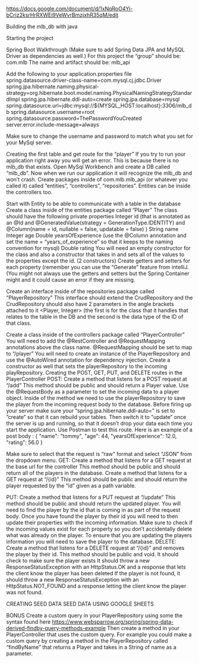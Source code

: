 https://docs.google.com/document/d/1xNqRoO4Yi-bCrjz2ksrHrRXWEi9VeWvrBmzjxhR35qM/edit

Building the mlb_db with java

Starting the project

Spring Boot Walkthrough (Make sure to add Spring Data JPA and MySQL Driver as dependencies as well.)
For this project the “group” should be: com.mlb
The name and artifact should be: mlb_api

Add the following to your application.properties file
spring.datasource.driver-class-name=com.mysql.cj.jdbc.Driver
spring.jpa.hibernate.naming.physical-strategy=org.hibernate.boot.model.naming.PhysicalNamingStrategyStandardImpl
spring.jpa.hibernate.ddl-auto=create
spring.jpa.database=mysql
spring.datasource.url=jdbc:mysql://${MYSQL_HOST:localhost}:3306/mlb_db
spring.datasource.username=root
spring.datasource.password=ThePasswordYouCreated
server.error.include-message=always

Make sure to change the username and password to match what you set for your MySql server.

Creating the first table and get route for the “player”
If you try to run your application right away you will get an error. This is because there is no mlb_db that exists. Open MySql Workbench and create a DB called “mlb_db”. Now when we run our application it will recognize the mlb_db and won’t crash.
Create packages inside of com.mlb.mlb_api (or whatever you called it) called “entities”, “controllers”, “repositories”.
Entities can be inside the controllers too.

Start with Entity to be able to communicate with a table in the database
Create a class inside of the entities package called “Player”
The class should have the following private properties
Integer id (that is annotated as an @Id and @GeneratedValue(strategy = GenerationType.IDENTITY) and @Column(name = id, nullable = false, updatable = false) )
String name
Integer age
Double yearsOfExperience (use the @Column annotation and set the name = “years_of_experience” so that it keeps to the naming convention for mysql)
Double rating
You will need an empty constructor for the class and also a constructor that takes in and sets all of the values to the properties except the id. (2 constructors)
Create getters and setters for each property (remember you can use the “Generate” feature from intelliJ. (You might not always use the getters and setters but the Spring Container might and it could cause an error if they are missing.

Create an interface inside of the repositories package called “PlayerRepository”
This interface should extend the CrudRepository and the CrudRepository should also have 2 parameters in the angle brackets attached to it <Player, Integer> (the first is for the class that it handles that relates to the table in the DB and the second is the data type of the ID of that class.

Create a class inside of the controllers package called “PlayerController”
You will need to add the @RestController and @RequestMapping annotations above the class name. @RequestMapping should be set to map to “/player”
You will need to create an instance of the PlayerRepository and use the @AutoWired annotation for dependency injection.
Create a constructor as well that sets the playerRepository to the incoming playRepository.
Creating the POST, GET, PUT, and DELETE routes in the PlayerController
POST:
Create a method that listens for a POST request at “/add”
This method should be public and should return a Player value.
Use the @RequestBody as a parameter to set the incoming data to a player object.
Inside of the method we need to use the playerRepository to save the player from the incoming request body to the database.
Before firing up your server make sure your “spring.jpa.hibernate.ddl-auto=” is set to ”create” so that it can rebuild your tables. Then switch it to “update” once the server is up and running, so that it doesn’t drop your data each time you start the application.
Use Postman to test this route. Here is an example of a post body :
{
"name": "tommy",
"age": 44,
"yearsOfExperience": 12.0,
"rating": 56.0
}

Make sure to select that the request is “raw” format and select “JSON” from the dropdown menu.
GET:
Create a method that listens for a GET request at the base url for the controller
This method should be public and should return all of the players in the database.
Create a method that listens for a GET request at “/{id}”
This method should be public and should return the player requested by the “id” given as a path variable.


PUT:
Create a method that listens for a PUT request at “/update”
This method should be public and should return the updated player.
You will need to find the player by the id that is coming in as part of the request body.
Once you have found the player by their id you will need to then update their properties with the incoming information.
Make sure to check if the incoming values exist for each property so you don’t accidentally delete what was already on the player.
To ensure that you are updating the players information you will need to save the player to the database.
DELETE:
Create a method that listens for a DELETE request at “/{id}” and removes the player by their id.
This method should be public and void.
It should check to make sure the player exists
It should throw a new ResponseStatusException with an HttpStatus.OK and a response that lets the client know the player has been deleted
If the player is not found, it should throw a new ResponseStatusException with an HttpStatus.NOT_FOUND and a response letting the client know the player was not found.

CREATING SEED DATA
SEED DATA USING GOOGLE SHEETS


BONUS
Create a custom query in your PlayerRepository using some the syntax found here https://www.websparrow.org/spring/spring-data-derived-findby-query-methods-example
Then create a method in your PlayerController that uses the custom query.
For example you could make a custom query by creating a method in the PlayerRepository called “findByName” that returns a Player and takes in a String of name as a parameter. 

